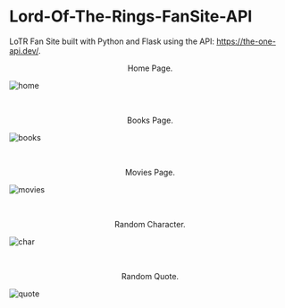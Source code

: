 # Lord-Of-The-Rings-FanSite-API
LoTR Fan Site built with Python and Flask using the API: https://the-one-api.dev/.

<p style="text-align:center;">Home Page.</p>

![home](https://i.postimg.cc/Cx9xqVhg/Home.png)

<br>
<p style="text-align:center;">Books Page.</p>

![books](https://github.com/Oviderzen/Lord-Of-The-Rings-FanSite-API/assets/130290407/e6f10061-e8ca-4520-b134-cf125174f7f2)



<br>
<p style="text-align:center;">Movies Page.</p
  
![movies](https://github.com/Oviderzen/Lord-Of-The-Rings-FanSite-API/assets/130290407/60c6797c-ce1d-475c-988f-0bde4cb7e6ec)



<br>
<p style="text-align:center;">Random Character.</p
  
![char](https://github.com/Oviderzen/Lord-Of-The-Rings-FanSite-API/assets/130290407/622c8c92-ae4c-4f7e-ad09-7bdd6210fb80)



<br>
<p style="text-align:center;">Random Quote.</p
  
![quote](https://github.com/Oviderzen/Lord-Of-The-Rings-FanSite-API/assets/130290407/c0109115-a3a3-4a19-826b-9ba0d2433f55)


